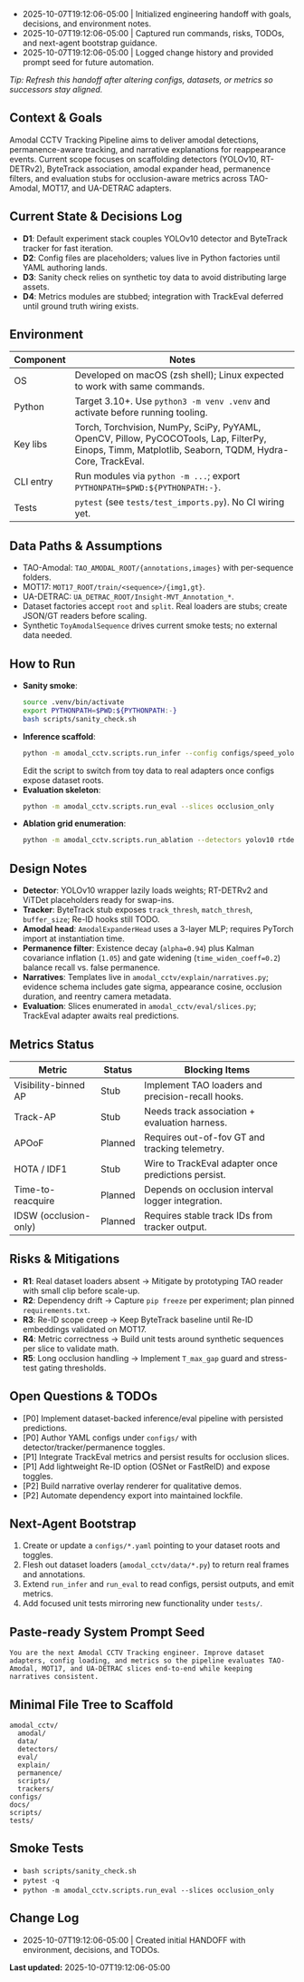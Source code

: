 <!-- BEGIN AUTO-HANDOFF -->
- 2025-10-07T19:12:06-05:00 | Initialized engineering handoff with goals, decisions, and environment notes.
- 2025-10-07T19:12:06-05:00 | Captured run commands, risks, TODOs, and next-agent bootstrap guidance.
- 2025-10-07T19:12:06-05:00 | Logged change history and provided prompt seed for future automation.

_Tip: Refresh this handoff after altering configs, datasets, or metrics so successors stay aligned._

## Context & Goals
Amodal CCTV Tracking Pipeline aims to deliver amodal detections, permanence-aware tracking, and narrative
explanations for reappearance events. Current scope focuses on scaffolding detectors (YOLOv10, RT-DETRv2),
ByteTrack association, amodal expander head, permanence filters, and evaluation stubs for occlusion-aware
metrics across TAO-Amodal, MOT17, and UA-DETRAC adapters.

## Current State & Decisions Log
- **D1**: Default experiment stack couples YOLOv10 detector and ByteTrack tracker for fast iteration.
- **D2**: Config files are placeholders; values live in Python factories until YAML authoring lands.
- **D3**: Sanity check relies on synthetic toy data to avoid distributing large assets.
- **D4**: Metrics modules are stubbed; integration with TrackEval deferred until ground truth wiring exists.

## Environment
| Component | Notes |
| --- | --- |
| OS | Developed on macOS (zsh shell); Linux expected to work with same commands. |
| Python | Target 3.10+. Use `python3 -m venv .venv` and activate before running tooling. |
| Key libs | Torch, Torchvision, NumPy, SciPy, PyYAML, OpenCV, Pillow, PyCOCOTools, Lap, FilterPy, Einops, Timm, Matplotlib, Seaborn, TQDM, Hydra-Core, TrackEval. |
| CLI entry | Run modules via `python -m ...`; export `PYTHONPATH=$PWD:${PYTHONPATH:-}`. |
| Tests | `pytest` (see `tests/test_imports.py`). No CI wiring yet. |

## Data Paths & Assumptions
- TAO-Amodal: `TAO_AMODAL_ROOT/{annotations,images}` with per-sequence folders.
- MOT17: `MOT17_ROOT/train/<sequence>/{img1,gt}`.
- UA-DETRAC: `UA_DETRAC_ROOT/Insight-MVT_Annotation_*`.
- Dataset factories accept `root` and `split`. Real loaders are stubs; create JSON/GT readers before scaling.
- Synthetic `ToyAmodalSequence` drives current smoke tests; no external data needed.

## How to Run
- **Sanity smoke**:
  ```bash
  source .venv/bin/activate
  export PYTHONPATH=$PWD:${PYTHONPATH:-}
  bash scripts/sanity_check.sh
  ```
- **Inference scaffold**:
  ```bash
  python -m amodal_cctv.scripts.run_infer --config configs/speed_yolov10.yaml
  ```
  Edit the script to switch from toy data to real adapters once configs expose dataset roots.
- **Evaluation skeleton**:
  ```bash
  python -m amodal_cctv.scripts.run_eval --slices occlusion_only
  ```
- **Ablation grid enumeration**:
  ```bash
  python -m amodal_cctv.scripts.run_ablation --detectors yolov10 rtdetrv2 --pno on off --reid off on
  ```

## Design Notes
- **Detector**: YOLOv10 wrapper lazily loads weights; RT-DETRv2 and ViTDet placeholders ready for swap-ins.
- **Tracker**: ByteTrack stub exposes `track_thresh`, `match_thresh`, `buffer_size`; Re-ID hooks still TODO.
- **Amodal head**: `AmodalExpanderHead` uses a 3-layer MLP; requires PyTorch import at instantiation time.
- **Permanence filter**: Existence decay (`alpha=0.94`) plus Kalman covariance inflation (`1.05`) and gate
  widening (`time_widen_coeff=0.2`) balance recall vs. false permanence.
- **Narratives**: Templates live in `amodal_cctv/explain/narratives.py`; evidence schema includes gate sigma,
  appearance cosine, occlusion duration, and reentry camera metadata.
- **Evaluation**: Slices enumerated in `amodal_cctv/eval/slices.py`; TrackEval adapter awaits real predictions.

## Metrics Status
| Metric | Status | Blocking Items |
| --- | --- | --- |
| Visibility-binned AP | Stub | Implement TAO loaders and precision-recall hooks. |
| Track-AP | Stub | Needs track association + evaluation harness. |
| APOoF | Planned | Requires out-of-fov GT and tracking telemetry. |
| HOTA / IDF1 | Stub | Wire to TrackEval adapter once predictions persist. |
| Time-to-reacquire | Planned | Depends on occlusion interval logger integration. |
| IDSW (occlusion-only) | Planned | Requires stable track IDs from tracker output. |

## Risks & Mitigations
- **R1**: Real dataset loaders absent -> Mitigate by prototyping TAO reader with small clip before scale-up.
- **R2**: Dependency drift -> Capture `pip freeze` per experiment; plan pinned `requirements.txt`.
- **R3**: Re-ID scope creep -> Keep ByteTrack baseline until Re-ID embeddings validated on MOT17.
- **R4**: Metric correctness -> Build unit tests around synthetic sequences per slice to validate math.
- **R5**: Long occlusion handling -> Implement `T_max_gap` guard and stress-test gating thresholds.

## Open Questions & TODOs
- [P0] Implement dataset-backed inference/eval pipeline with persisted predictions.
- [P0] Author YAML configs under `configs/` with detector/tracker/permanence toggles.
- [P1] Integrate TrackEval metrics and persist results for occlusion slices.
- [P1] Add lightweight Re-ID option (OSNet or FastReID) and expose toggles.
- [P2] Build narrative overlay renderer for qualitative demos.
- [P2] Automate dependency export into maintained lockfile.

## Next-Agent Bootstrap
1. Create or update a `configs/*.yaml` pointing to your dataset roots and toggles.
2. Flesh out dataset loaders (`amodal_cctv/data/*.py`) to return real frames and annotations.
3. Extend `run_infer` and `run_eval` to read configs, persist outputs, and emit metrics.
4. Add focused unit tests mirroring new functionality under `tests/`.

## Paste-ready System Prompt Seed
```text
You are the next Amodal CCTV Tracking engineer. Improve dataset adapters, config loading, and metrics so the pipeline evaluates TAO-Amodal, MOT17, and UA-DETRAC slices end-to-end while keeping narratives consistent.
```

## Minimal File Tree to Scaffold
```text
amodal_cctv/
  amodal/
  data/
  detectors/
  eval/
  explain/
  permanence/
  scripts/
  trackers/
configs/
docs/
scripts/
tests/
```

## Smoke Tests
- `bash scripts/sanity_check.sh`
- `pytest -q`
- `python -m amodal_cctv.scripts.run_eval --slices occlusion_only`

## Change Log
- 2025-10-07T19:12:06-05:00 | Created initial HANDOFF with environment, decisions, and TODOs.

**Last updated:** 2025-10-07T19:12:06-05:00
<!-- END AUTO-HANDOFF -->
